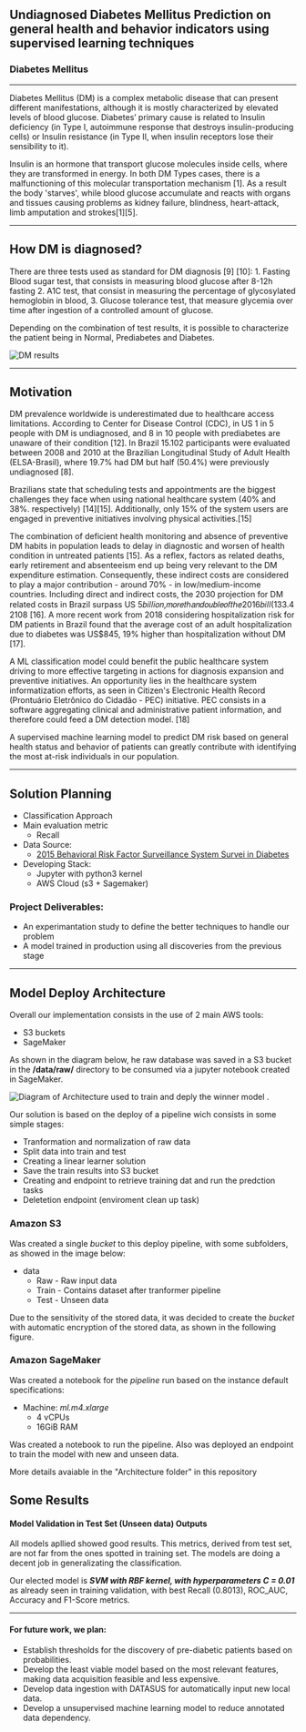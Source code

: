 ## Undiagnosed Diabetes Mellitus Prediction on general health and behavior indicators using supervised learning techniques

### Diabetes Mellitus

---

Diabetes Mellitus (DM) is a complex metabolic disease that can present different manifestations, although it is mostly characterized by elevated levels of blood glucose. Diabetes’ primary cause is related to Insulin deficiency (in Type I, autoimmune response that destroys insulin-producing cells) or Insulin resistance (in Type II, when insulin receptors lose their sensibility to it).

Insulin is an hormone that transport glucose molecules inside cells, where they are transformed in energy. In both DM Types cases, there is a malfunctioning of this molecular transportation mechanism [1]. As a result the body 'starves', while blood glucose accumulate and reacts with organs and tissues causing problems as kidney failure, blindness, heart-attack, limb amputation and strokes[1][5].

--- 

## How DM is diagnosed? 

There are three tests used as standard for DM diagnosis [9] [10]: 1. Fasting Blood sugar test, that consists in measuring blood glucose after 8-12h fasting 2. A1C test, that consist in measuring the percentage of glycosylated hemoglobin in blood, 3. Glucose tolerance test, that measure glycemia over time after ingestion of a controlled amount of glucose.

Depending on the combination of test results, it is possible to characterize the patient being in Normal, Prediabetes and Diabetes.

![DM results](https://i.imgur.com/wLOuCJ1.png, "DM Thresholds")

---

## Motivation

DM prevalence worldwide is underestimated due to healthcare access limitations. According to Center for Disease Control (CDC), in US 1 in 5 people with DM is undiagnosed, and 8 in 10 people with prediabetes are unaware of their condition [12]. In Brazil 15.102 participants were evaluated between 2008 and 2010 at the Brazilian Longitudinal Study of Adult Health (ELSA-Brasil), where 19.7% had DM but half (50.4%) were previously undiagnosed [8].

Brazilians state that scheduling tests and appointments are the biggest challenges they face when using national healthcare system (40% and 38%. respectively) [14][15]. Additionally, only 15% of the system users are engaged in preventive initiatives involving physical activities.[15]

The combination of deficient health monitoring and absence of preventive DM habits in population leads to delay in diagnostic and worsen of health condition in untreated patients [15]. As a reflex, factors as related deaths, early retirement and absenteeism end up being very relevant to the DM expenditure estimation. Consequently, these indirect costs are considered to play a major contribution - around 70% - in low/medium-income countries. Including direct and indirect costs, the 2030 projection for DM related costs in Brazil surpass US 5𝑏𝑖𝑙𝑙𝑖𝑜𝑛,𝑚𝑜𝑟𝑒𝑡ℎ𝑎𝑛𝑑𝑜𝑢𝑏𝑙𝑒𝑜𝑓𝑡ℎ𝑒2016𝑏𝑖𝑙𝑙(133.4 2108 [16]. A more recent work from 2018 considering hospitalization risk for DM patients in Brazil found that the average cost of an adult hospitalization due to diabetes was US$845, 19% higher than hospitalization without DM [17].

A ML classification model could benefit the public healthcare system driving to more effective targeting in actions for diagnosis expansion and preventive initiatives. An opportunity lies in the healthcare system informatization efforts, as seen in Citizen's Electronic Health Record (Prontuário Eletrônico do Cidadão - PEC) initiative. PEC consists in a software aggregating clinical and administrative patient information, and therefore could feed a DM detection model. [18]

A supervised machine learning model to predict DM risk based on general health status and behavior of patients can greatly contribute with identifying the most at-risk individuals in our population.

---

## Solution Planning

* Classification Approach
* Main evaluation metric
  * Recall
* Data Source:
  * [2015 Behavioral Risk Factor Surveillance System Survei in Diabetes](https://www.kaggle.com/datasets/alexteboul/diabetes-health-indicators-dataset?select=diabetes_binary_health_indicators_BRFSS2015.csv)
* Developing Stack:
  - Jupyter with python3 kernel
  - AWS Cloud (s3 + Sagemaker)

### Project Deliverables: 
* An experimantation study to define the better techniques to handle our problem
* A model trained in production using all discoveries from the previous stage

---

## Model Deploy Architecture

Overall our implementation consists in the use of 2 main AWS tools: 
* S3 buckets
* SageMaker

As shown in the diagram below, he raw database was saved in a S3 bucket in the **/data/raw/** directory to be consumed via a jupyter notebook created in SageMaker.

![ Diagram of Architecture used to train and deply the winner model .](https://i.imgur.com/KPjyayc.jpeg)

Our solution is based on the deploy of a pipeline wich consists in some simple stages:

* Tranformation and normalization of raw data
* Split data into train and test
* Creating a linear learner solution
* Save the train results into S3 bucket
* Creating and endpoint to retrieve training dat and run the predction tasks
* Deletetion endpoint (enviroment clean up task)


### Amazon S3

Was created a single *bucket* to this deploy pipeline, with some subfolders, as showed in the image below:

* data
  * Raw - Raw input data
  * Train - Contains dataset after tranformer pipeline
  * Test - Unseen data

Due to the sensitivity of the stored data, it was decided to create the *bucket* with automatic encryption of the stored data, as shown in the following figure.

### Amazon SageMaker

Was created a notebook for the *pipeline* run based on the instance default specifications:

* Machine: *ml.m4.xlarge*
  * 4 vCPUs
  * 16GiB RAM

Was created a notebook to run the pipeline. Also was deployed an endpoint to train the model with new and unseen data.

More details avaiable in the "Architecture folder" in this repository

## Some Results

#### Model Validation in Test Set (Unseen data) Outputs

All models apllied showed good results. This metrics, derived from test set, are not far from the ones spotted in training set. The models are doing a decent job in generalizating the classification. 
<br/>

Our elected model is ***SVM with RBF kernel, with hyperparameters C = 0.01*** as already seen in training validation, with best Recall (0.8013), ROC_AUC, Accuracy and F1-Score metrics.

---

#### For future work, we plan:
- Establish thresholds for the discovery of pre-diabetic patients based on probabilities. 
- Develop the least viable model based on the most relevant features, making data acquisition feasible and less expensive.
- Develop data ingestion with DATASUS for automatically input new local data. 
- Develop a unsupervised machine learning model to reduce annotated data dependency.






